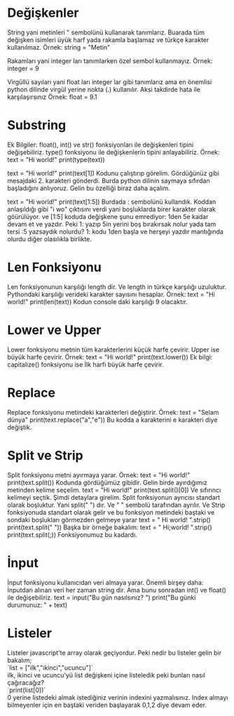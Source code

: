<h1>Değişkenler</h1>
String yani metinleri " sembolünü kullanarak tanımlarız. Buarada tüm değişken isimleri üyük harf yada rakamla başlamaz ve türkçe karakter kullanılmaz.
Örnek: string = "Metin"

Rakamları yani integer ları tanımlarken özel sembol kullanmayız.
Örnek: integer = 9

Virgüllü sayıları yani float ları integer lar gibi tanımlarız ama en önemlisi python dilinde virgül yerine nokta (.) kullanılır. Aksi takdirde hata ile karşılaşırsınız
Örnek: float = 9.1

<h1>Substring</h1>
Ek Bilgiler: float(), int() ve str() fonksiyonları ile değişkenleri tipini değişebiliriz. type() fonksiyonu ile değişkenlerin tipini anlayabiliriz.
Örnek:
text = "Hi world!"
print(type(text))

text = "Hi world!"
print(text[1])
Kodunu çalıştırıp görelim. Gördüğünüz gibi mesajdaki 2. karakteri gönderdi. Burda python dilinin saymaya sıfırdan başladığını anlıyoruz. Gelin bu özelliği biraz daha açalım.

text = "Hi world!"
print(text[1:5])
Burdada : sembolünü kullandık. Koddan anlaşıldığı gibi "i wo" çıktısını verdi yani boşluklarda birer karakter olarak göürülüyor. ve [1:5] koduda değişkene şunu emrediyor: 1den 5e kadar devam et ve yazdır. Peki 1: yazıp 5in yerini boş bırakırsak nolur yada tam tersi :5 yazsaydık nolurdu? 1: kodu 1den başla ve herşeyi yazdır mantığında olurdu diğer olasılıkla birlikte.
<h1>Len Fonksiyonu</h1>
Len fonksiyonunun karşılığı length dir. Ve length in türkçe karşılığı uzuluktur. Pythondaki karşılığı verideki karakter sayısını hesaplar.
Örnek: 
text = "Hi world!"
print(len(text))
Kodun console daki karşılığı 9 olacaktır.
<h1>Lower ve Upper</h1>
Lower fonksiyonu metnin tüm karakterlerini küçük harfe çevirir. Upper ise büyük harfe çevirir. 
Örnek:
text = "Hi world!"
print(text.lower())
Ek bilgi: capitalize() fonksiyonu ise İlk harfi büyük harfe çevirir.
<h1>Replace</h1>
Replace fonksiyonu metindeki karakterleri değiştirir.
Örnek: text = "Selam dünya"
print(text.replace("a","e"))
Bu kodda a karakterini e karakteri diye değiştik.
<h1>Split ve Strip</h1>
Split fonksiyonu metni ayırmaya yarar.
Örnek:
text = "Hi world!"
print(text.split())
Kodunda gördüğümüz gibidir. Gelin birde ayırdığımız metinden kelime seçelim.
text = "Hi world!"
print(text.split()[0])
Ve sıfırıncı kelimeyi seçtik. Şimdi detaylara girelim. Split fonksiyonun ayrıcısı standart olarak boşluktur. Yani split(" ") dır. Ve " " sembolü tarafından ayrılır. Ve Strip fonksiyonuda standart olarak gelir ve bu fonksiyon metindeki baştaki ve sondaki boşlukları görmezden gelmeye yarar
text = "   Hi world!    ".strip()
print(text.split(" "))
Başka bir örneğe bakalım:
text = "   Hi;world!    ".strip()
print(text.split(;))
Fonksiyonumuz bu kadardı.
<h1>İnput</h1>
İnput fonksiyonu kullanıcıdan veri almaya yarar. Önemli birşey daha: İnputdan alınan veri her zaman string dir. Ama bunu sonradan int() ve float() ile değişebiliriz.
text = input("Bu gün nasılsınız? ")
print("Bu günki durumunuz: " + text)
<h1>Listeler</h1>
Listeler javascript'te array olarak geçiyordur. Peki nedir bu listeler gelin bir bakalım;<br>
`list = ["ilk","ikinci","ucuncu"]`<br>
ilk, ikinci ve ucuncu'yü list değişkeni içine listeledik peki bunları nasıl çağıracağız?<br>
`print(list[0])`<br>
0 yerine listedeki almak istediğiniz verinin indexini yazmalısınız. Index almayı bilmeyenler için en baştaki veriden başlayarak 0,1,2 diye devam eder.
